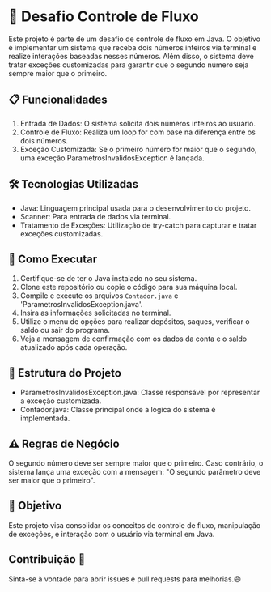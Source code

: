 # 🚀 Desafio Controle de Fluxo
Este projeto é parte de um desafio de controle de fluxo em Java. O objetivo é implementar um sistema que receba dois números inteiros via terminal e realize interações baseadas nesses números. Além disso, o sistema deve tratar exceções customizadas para garantir que o segundo número seja sempre maior que o primeiro.

## 📋 Funcionalidades 
1. Entrada de Dados: O sistema solicita dois números inteiros ao usuário.
2. Controle de Fluxo: Realiza um loop for com base na diferença entre os dois números.
3. Exceção Customizada: Se o primeiro número for maior que o segundo, uma exceção ParametrosInvalidosException é lançada.

## 🛠️ Tecnologias Utilizadas
- Java: Linguagem principal usada para o desenvolvimento do projeto.
- Scanner: Para entrada de dados via terminal.
- Tratamento de Exceções: Utilização de try-catch para capturar e tratar exceções customizadas.

## 🚀 Como Executar
1. Certifique-se de ter o Java instalado no seu sistema.
2. Clone este repositório ou copie o código para sua máquina local.
3. Compile e execute os arquivos `Contador.java` e 'ParametrosInvalidosException.java'.
4. Insira as informações solicitadas no terminal.
5. Utilize o menu de opções para realizar depósitos, saques, verificar o saldo ou sair do programa.
6. Veja a mensagem de confirmação com os dados da conta e o saldo atualizado após cada operação.

## 📄 Estrutura do Projeto
- ParametrosInvalidosException.java: Classe responsável por representar a exceção customizada.
- Contador.java: Classe principal onde a lógica do sistema é implementada.

## ⚠️ Regras de Negócio
O segundo número deve ser sempre maior que o primeiro. Caso contrário, o sistema lança uma exceção com a mensagem: "O segundo parâmetro deve ser maior que o primeiro".

## 🎯 Objetivo
Este projeto visa consolidar os conceitos de controle de fluxo, manipulação de exceções, e interação com o usuário via terminal em Java.

## Contribuição 🤝
Sinta-se à vontade para abrir issues e pull requests para melhorias.😄
